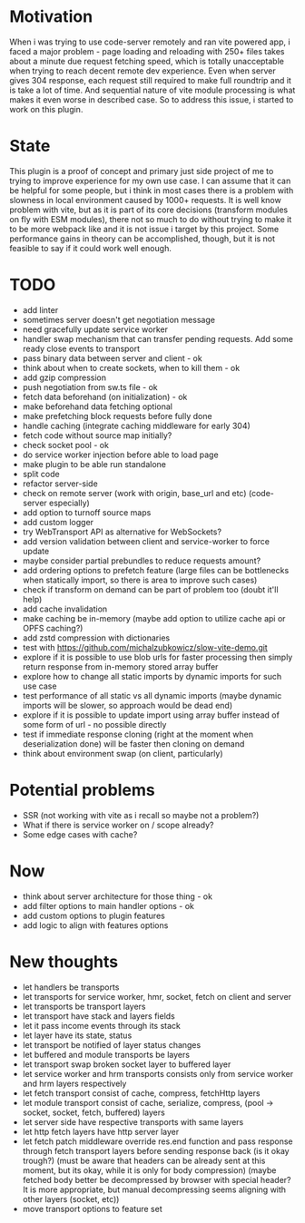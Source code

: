 # Motivation

When i was trying to use code-server remotely and ran vite powered app, i faced a major problem - page loading and reloading with 250+ files takes about a minute due request fetching speed, which is totally unacceptable when trying to reach decent remote dev experience. Even when server gives 304 response, each request still required to make full roundtrip and it is take a lot of time. And sequential nature of vite module processing is what makes it even worse in described case. So to address this issue, i started to work on this plugin.

# State

This plugin is a proof of concept and primary just side project of me to trying to improve experience for my own use case. I can assume that it can be helpful for some people, but i think in most cases there is a problem with slowness in local environment caused by 1000+ requests. It is well know problem with vite, but as it is part of its core decisions (transform modules on fly with ESM modules), there not so much to do without trying to make it to be more webpack like and it is not issue i target by this project. Some performance gains in theory can be accomplished, though, but it is not feasible to say if it could work well enough.

# TODO

-   add linter
-   sometimes server doesn't get negotiation message
-   need gracefully update service worker
-   handler swap mechanism that can transfer pending requests. Add some ready close events to transport
-   pass binary data between server and client - ok
-   think about when to create sockets, when to kill them - ok
-   add gzip compression
-   push negotiation from sw.ts file - ok
-   fetch data beforehand (on initialization) - ok
-   make beforehand data fetching optional
-   make prefetching block requests before fully done
-   handle caching (integrate caching middleware for early 304)
-   fetch code without source map initially?
-   check socket pool - ok
-   do service worker injection before able to load page
-   make plugin to be able run standalone
-   split code
-   refactor server-side
-   check on remote server (work with origin, base_url and etc) (code-server especially)
-   add option to turnoff source maps
-   add custom logger
-   try WebTransport API as alternative for WebSockets?
-   add version validation between client and service-worker to force update
-   maybe consider partial prebundles to reduce requests amount?
-   add ordering options to prefetch feature (large files can be bottlenecks when statically import, so there is area to improve such cases)
-   check if transform on demand can be part of problem too (doubt it'll help)
-   add cache invalidation
-   make caching be in-memory (maybe add option to utilize cache api or OPFS caching?)
-   add zstd compression with dictionaries
-   test with https://github.com/michalzubkowicz/slow-vite-demo.git
-   explore if it is possible to use blob urls for faster processing then simply return response from in-memory stored array buffer
-   explore how to change all static imports by dynamic imports for such use case
-   test performance of all static vs all dynamic imports (maybe dynamic imports will be slower, so approach would be dead end)
-   explore if it is possible to update import using array buffer instead of some form of url - no possible directly
-   test if immediate response cloning (right at the moment when deserialization done) will be faster then cloning on demand
-   think about environment swap (on client, particularly)

# Potential problems

-   SSR (not working with vite as i recall so maybe not a problem?)
-   What if there is service worker on / scope already?
-   Some edge cases with cache?

# Now

-   think about server architecture for those thing - ok
-   add filter options to main handler options - ok
-   add custom options to plugin features
-   add logic to align with features options

# New thoughts

-   let handlers be transports
-   let transports for service worker, hmr, socket, fetch on client and server
-   let transports be transport layers
-   let transport have stack and layers fields
-   let it pass income events through its stack
-   let layer have its state, status
-   let transport be notified of layer status changes
-   let buffered and module transports be layers
-   let transport swap broken socket layer to buffered layer
-   let service worker and hrm transports consists only from service worker and hrm layers respectively
-   let fetch transport consist of cache, compress, fetchHttp layers
-   let module transport consist of cache, serialize, compress, (pool -> socket, socket, fetch, buffered) layers
-   let server side have respective transports with same layers
-   let http fetch layers have http server layer
-   let fetch patch middleware override res.end function and pass response through fetch transport layers before sending response back (is it okay trough?) (must be aware that headers can be already sent at this moment, but its okay, while it is only for body compression) (maybe fetched body better be decompressed by browser with special header? It is more appropriate, but manual decompressing seems aligning with other layers (socket, etc))
-   move transport options to feature set
